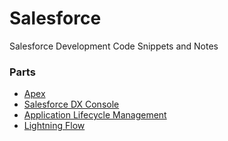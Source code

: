 # Salesforce
Salesforce Development Code Snippets and Notes

### Parts
- [Apex](Apex.md)
- [Salesforce DX Console](SFDX.md)
- [Application Lifecycle Management](ALM.md)
- [Lightning Flow](Lightning_Flow.md)
